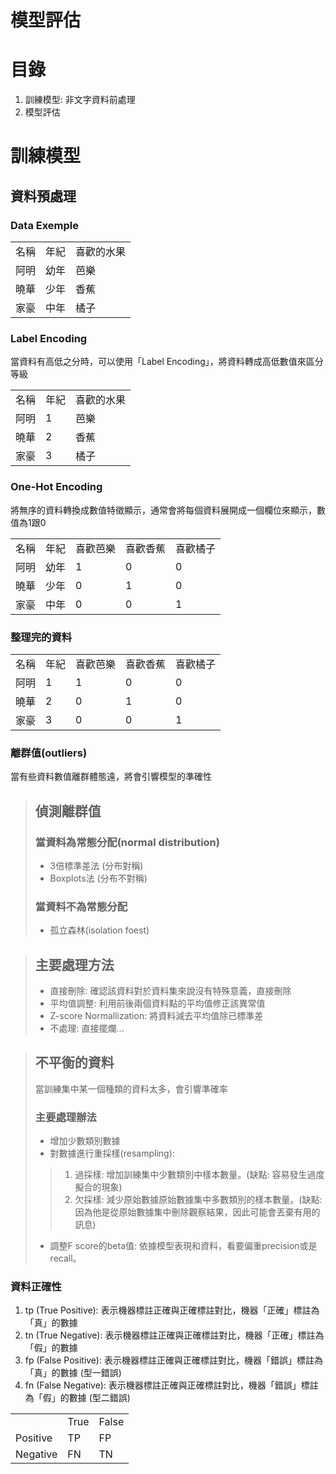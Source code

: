 # 模型評估

# 目錄
1. 訓練模型: 非文字資料前處理
2. 模型評估

# 訓練模型

## 資料預處理

### Data Exemple
<table>
    <tr>
        <td>名稱</td>
        <td>年紀</td>
        <td>喜歡的水果</td>
    </tr>
    <tr>
        <td>阿明</td>
        <td>幼年</td>
        <td>芭樂</td>
    </tr>
    <tr>
        <td>曉華</td>
        <td>少年</td>
        <td>香蕉</td>
    </tr>
    <tr>
        <td>家豪</td>
        <td>中年</td>
        <td>橘子</td>
    </tr>
</table>

### Label Encoding
當資料有高低之分時，可以使用「Label Encoding」，將資料轉成高低數值來區分等級
<table>
    <tr>
        <td>名稱</td>
        <td>年紀</td>
        <td>喜歡的水果</td>
    </tr>
    <tr>
        <td>阿明</td>
        <td>1</td>
        <td>芭樂</td>
    </tr>
    <tr>
        <td>曉華</td>
        <td>2</td>
        <td>香蕉</td>
    </tr>
    <tr>
        <td>家豪</td>
        <td>3</td>
        <td>橘子</td>
    </tr>
</table>

### One-Hot Encoding
將無序的資料轉換成數值特徵顯示，通常會將每個資料展開成一個欄位來顯示，數值為1跟0
<table>
    <tr>
        <td>名稱</td>
        <td>年紀</td>
        <td>喜歡芭樂</td>
        <td>喜歡香蕉</td>
        <td>喜歡橘子</td>
    </tr>
    <tr>
        <td>阿明</td>
        <td>幼年</td>
        <td>1</td>
        <td>0</td>
        <td>0</td>
    </tr>
    <tr>
        <td>曉華</td>
        <td>少年</td>
        <td>0</td>
        <td>1</td>
        <td>0</td>
    </tr>
    <tr>
        <td>家豪</td>
        <td>中年</td>
        <td>0</td>
        <td>0</td>
        <td>1</td>
    </tr>
</table>

### 整理完的資料

<table>
    <tr>
        <td>名稱</td>
        <td>年紀</td>
        <td>喜歡芭樂</td>
        <td>喜歡香蕉</td>
        <td>喜歡橘子</td>
    </tr>
    <tr>
        <td>阿明</td>
        <td>1</td>
        <td>1</td>
        <td>0</td>
        <td>0</td>
    </tr>
    <tr>
        <td>曉華</td>
        <td>2</td>
        <td>0</td>
        <td>1</td>
        <td>0</td>
    </tr>
    <tr>
        <td>家豪</td>
        <td>3</td>
        <td>0</td>
        <td>0</td>
        <td>1</td>
    </tr>
</table>

### 離群值(outliers)
當有些資料數值離群體態遠，將會引響模型的準確性
> ## 偵測離群值
> ### 當資料為常態分配(normal distribution)
> - 3倍標準差法 (分布對稱)
> - Boxplots法 (分布不對稱)
> ### 當資料不為常態分配
> - 孤立森林(isolation foest)

> ## 主要處理方法
> - 直接刪除: 確認該資料對於資料集來說沒有特殊意義，直接刪除
> - 平均值調整: 利用前後兩個資料點的平均值修正該異常值
> - Z-score Normallization: 將資料減去平均值除已標準差
> - 不處理: 直接擺爛...

> ## 不平衡的資料
> 當訓練集中某一個種類的資料太多，會引響準確率
> ### 主要處理辦法
> - 增加少數類別數據
> - 對數據進行重採樣(resampling):
>> 1. 過採樣: 增加訓練集中少數類別中樣本數量。(缺點: 容易發生過度擬合的現象)
>> 2. 欠採樣: 減少原始數據原始數據集中多數類別的樣本數量。(缺點: 因為他是從原始數據集中刪除觀察結果，因此可能會丟棄有用的訊息)
> - 調整F score的beta值: 依據模型表現和資料，看要偏重precision或是recall。

### 資料正確性
1. tp (True Positive): 表示機器標註正確與正確標註對比，機器「正確」標註為「真」的數據
2. tn (True Negative): 表示機器標註正確與正確標註對比，機器「正確」標註為「假」的數據
3. fp (False Positive): 表示機器標註正確與正確標註對比，機器「錯誤」標註為「真」的數據 (型一錯誤)
4. fn (False Negative): 表示機器標註正確與正確標註對比，機器「錯誤」標註為「假」的數據 (型二錯誤)

<table>
    <tr>
        <td></td>
        <td>True</td>
        <td>False</td>
    </tr>
    <tr>
        <td>Positive</td>
        <td>TP</td>
        <td>FP</td>
    </tr>
    <tr>
        <td>Negative</td>
        <td>FN</td>
        <td>TN</td>
    </tr>
</table>